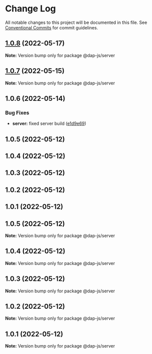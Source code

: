 # Change Log

All notable changes to this project will be documented in this file.
See [Conventional Commits](https://conventionalcommits.org) for commit guidelines.

## [1.0.8](https://github.com/dkonasov/dap-js/compare/@dap-js/server@1.0.7...@dap-js/server@1.0.8) (2022-05-17)

**Note:** Version bump only for package @dap-js/server





## [1.0.7](https://github.com/dkonasov/dap-js/compare/@dap-js/server@1.0.6...@dap-js/server@1.0.7) (2022-05-15)

**Note:** Version bump only for package @dap-js/server





## 1.0.6 (2022-05-14)


### Bug Fixes

* **server:** fixed server build ([e1d9e69](https://github.com/dkonasov/dap-js/commit/e1d9e691b1468b303fb08795e5b6071bf9ea1127))



## 1.0.5 (2022-05-12)



## 1.0.4 (2022-05-12)



## 1.0.3 (2022-05-12)



## 1.0.2 (2022-05-12)



## 1.0.1 (2022-05-12)





## 1.0.5 (2022-05-12)

**Note:** Version bump only for package @dap-js/server





## 1.0.4 (2022-05-12)

**Note:** Version bump only for package @dap-js/server





## 1.0.3 (2022-05-12)

**Note:** Version bump only for package @dap-js/server





## 1.0.2 (2022-05-12)

**Note:** Version bump only for package @dap-js/server





## 1.0.1 (2022-05-12)

**Note:** Version bump only for package @dap-js/server
